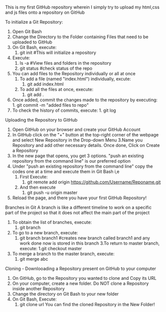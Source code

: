 This is my first GitHub repository wherein I simply try to upload my html,css and js files onto a repository on GitHub

To initialize a Git Repository:
1. Open Git Bash
2. Change the Directory to the Folder containing Files that need to be uploaded to GitHub
3. On Git Bash, execute:
   1.  git init        #This will initialize a repository
4. Execute:
   1.  ls -a           #View files and folders in the repository
   2.  git status      #check status of the repo
5. You can add files to the Repository individually or all at once
   1. To add a file (named "index.html") individually, excute:
      1)  git add index.html
   2. To add all the files at once, execute:
      1) git add .
6. Once added, commit the changes made to the repository by executing:
       1. git commit -m "added files to repo"
7. To check the history of commits, execute:
       1. git log

Uploading the Repository to GitHub
1. Open GitHub on your browser and create your GitHub Account
2. In GitHub click on the "+" button at the top-right corner of the webpage and select New Repository in the Drop-down Menu
3.Name you Repository and add other necessary details. Once done, Click on Create a Repository
4. In the new page that opens, you get 3 options. "push an existing repository from the command line" is our preferred option
5. Under "push an existing repository from the command line" copy the codes one at a time and execute them in Git Bash i,e
   1. First Execute:
       1) git remote add origin https://github.com/Username/Reponame.git
   2. And then execute
       1) git push -u origin master
 6. Reload the page, and there you have your first GitHub Repository!

Branches in Git
A branch is like a different timeline to work on a specific part of the project so that it does not affect the main part of the project

1. To obtain the list of branches, execute:
      1. git branch
2. To go to a new branch, execute:
      1. git branch branch1       #creates new branch called branch1 and any work done now is stored in this branch
3.To return to master branch, execute:
      1.git checkout master
4. To merge a branch to the master branch, execute:
      1. git merge abc
      
Cloning - Downlooading a Repository present on GitHub to your computer
1. On GitHub, go to the Repository you wanted to clone and Copy its URL
2. On your computer, create a new folder. Do NOT clone a Repository inside another Repository
3. Change the directory on Git Bash to your new folder
4. On Git Bash, Execute:
      1. git clone url
You can find the cloned Repository in the New Folder!

      
